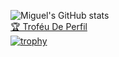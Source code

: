 ![Miguel's GitHub stats](https://github-readme-stats.vercel.app/api?username=miguelrochabh&show_icons=true&theme=dark&hide=prs)</br>
<a href="https://github.com/ryo-ma/github-profile-trophy">🏆 Troféu De Perfil</a></br>
[![trophy](https://github-profile-trophy.vercel.app/?username=miguelrochabh&theme=chalk&title=Commit)](https://github.com/ryo-ma/github-profile-trophy)</br>
